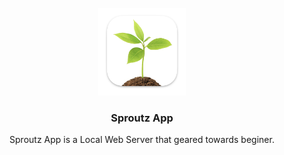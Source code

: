 
<!-- PROJECT LOGO -->
<br />
<div align="center">
  <a href="https://github.com/rizrmd/sproutz">
    <img src="app-icon.png" alt="Logo" width="140" height="140">
  </a>

  <h3 align="center">Sproutz App</h3>

  <p align="center">
   Sproutz App is a Local Web Server that geared towards beginer.
  </p>
</div>


